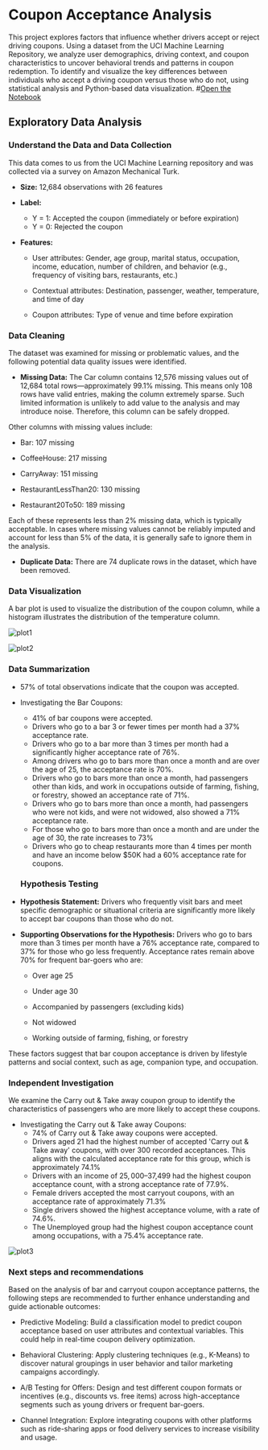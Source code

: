# Coupon Acceptance Analysis
This project explores factors that influence whether drivers accept or reject driving coupons. Using a dataset from the UCI Machine Learning Repository, we analyze user demographics, driving context, and coupon characteristics to uncover behavioral trends and patterns in coupon redemption.
To identify and visualize the key differences between individuals who accept a driving coupon versus those who do not, using statistical analysis and Python-based data visualization.
#[Open the Notebook](data/coupons.ipynb)
## Exploratory Data Analysis
### Understand the Data and Data Collection
This data comes to us from the UCI Machine Learning repository and was collected via a survey on Amazon Mechanical Turk.

- **Size:** 12,684 observations with 26 features

- **Label:**
  - Y = 1: Accepted the coupon (immediately or before expiration)
  - Y = 0: Rejected the coupon

- **Features:**
  - User attributes: Gender, age group, marital status, occupation, income, education, number of children, and behavior (e.g., frequency of visiting bars, restaurants, etc.)

  - Contextual attributes: Destination, passenger, weather, temperature, and time of day

  - Coupon attributes: Type of venue and time before expiration

### Data Cleaning
The dataset was examined for missing or problematic values, and the following potential data quality issues were identified.
- **Missing Data:**
The Car column contains 12,576 missing values out of 12,684 total rows—approximately 99.1% missing. This means only 108 rows have valid entries, making the column extremely sparse. Such limited information is unlikely to add value to the analysis and may introduce noise. Therefore, this column can be safely dropped.

Other columns with missing values include:

  - Bar: 107 missing

  - CoffeeHouse: 217 missing

   - CarryAway: 151 missing

   - RestaurantLessThan20: 130 missing

   - Restaurant20To50: 189 missing

Each of these represents less than 2% missing data, which is typically acceptable. In cases where missing values cannot be reliably imputed and account for less than 5% of the data, it is generally safe to ignore them in the analysis.

- **Duplicate Data:**
  There are 74 duplicate rows in the dataset, which have been removed.
### Data Visualization
A bar plot is used to visualize the distribution of the coupon column, while a histogram illustrates the distribution of the temperature column.

![plot1](figures/plot1.png)




![plot2](figures/plot2.png)

### Data Summarization
- 57% of total observations indicate that the coupon was accepted.
- Investigating the Bar Coupons:
  - 41% of bar coupons were accepted.
  - Drivers who go to a bar 3 or fewer times per month had a 37% acceptance rate.
  - Drivers who go to a bar more than 3 times per month had a significantly higher acceptance rate of 76%.
  - Among drivers who go to bars more than once a month and are over the age of 25, the acceptance rate is 70%.
  - Drivers who go to bars more than once a month, had passengers other than kids, and work in occupations outside of farming, fishing, or forestry, showed an acceptance rate of 71%.
  - Drivers who go to bars more than once a month, had passengers who were not kids, and were not widowed, also showed a 71% acceptance rate.
  -  For those who go to bars more than once a month and are under the age of 30, the rate increases to 73% 
  -  Drivers who go to cheap restaurants more than 4 times per month and have an income below $50K had a 60% acceptance rate for coupons.

    ### Hypothesis Testing
- **Hypothesis Statement:**
Drivers who frequently visit bars and meet specific demographic or situational criteria are significantly more likely to accept bar coupons than those who do not.
- **Supporting Observations for the Hypothesis:**
Drivers who go to bars more than 3 times per month have a 76% acceptance rate, compared to 37% for those who go less frequently. Acceptance rates remain above 70% for frequent bar-goers who are:

  - Over age 25

  - Under age 30

  - Accompanied by passengers (excluding kids)

  - Not widowed

  - Working outside of farming, fishing, or forestry

These factors suggest that bar coupon acceptance is driven by lifestyle patterns and social context, such as age, companion type, and occupation.

### Independent Investigation
We examine the Carry out & Take away coupon group to identify the characteristics of passengers who are more likely to accept these coupons. 
- Investigating the Carry out & Take away Coupons:
  - 74% of Carry out & Take away coupons were accepted.
  - Drivers aged 21 had the highest number of accepted 'Carry out & Take away' coupons, with over 300 recorded acceptances. This aligns with the calculated acceptance rate for this group, which is approximately 74.1%
  - Drivers with an income of $25,000–$37,499 had the highest coupon acceptance count, with a strong acceptance rate of 77.9%.
  - Female drivers accepted the most carryout coupons, with an acceptance rate of approximately 71.3%
  - Single drivers showed the highest acceptance volume, with a rate of 74.6%.
  - The Unemployed group had the highest coupon acceptance count among occupations, with a 75.4% acceptance rate.

![plot3](figures/plot3.png)

### Next steps and recommendations
Based on the analysis of bar and carryout coupon acceptance patterns, the following steps are recommended to further enhance understanding and guide actionable outcomes:
- Predictive Modeling: Build a classification model to predict coupon acceptance based on user attributes and contextual variables. This could help in real-time coupon delivery optimization.

- Behavioral Clustering: Apply clustering techniques (e.g., K-Means) to discover natural groupings in user behavior and tailor marketing campaigns accordingly.

- A/B Testing for Offers: Design and test different coupon formats or incentives (e.g., discounts vs. free items) across high-acceptance segments such as young drivers or frequent bar-goers.

- Channel Integration: Explore integrating coupons with other platforms such as ride-sharing apps or food delivery services to increase visibility and usage.



